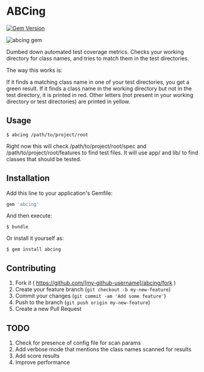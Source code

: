 # ABCing

[![Gem Version](https://badge.fury.io/rb/abcing.svg)](http://badge.fury.io/rb/abcing)

 ![abcing gem](https://s3-eu-west-1.amazonaws.com/abcing/coverage.png)

Dumbed down automated test coverage metrics.
Checks your working directory for class names, and tries to match them in the test directories.

The way this works is:

If it finds a matching class name in one of your test directories, you get a green result.
If it finds a class name in the working directory but not in the test directory, it is printed in red.
Other letters (not present in your working directory or test directories) are printed in yellow.

## Usage

    $ abcing /path/to/project/root

Right now this will check /path/to/project/root/spec and /path/to/project/root/features to find test files.
It will use app/ and lib/ to find classes that should be tested.

## Installation

Add this line to your application's Gemfile:

```ruby
gem 'abcing'
```

And then execute:

    $ bundle

Or install it yourself as:

    $ gem install abcing


## Contributing

1. Fork it ( https://github.com/[my-github-username]/abcing/fork )
2. Create your feature branch (`git checkout -b my-new-feature`)
3. Commit your changes (`git commit -am 'Add some feature'`)
4. Push to the branch (`git push origin my-new-feature`)
5. Create a new Pull Request

## TODO

1. Check for presence of config file for scan params
2. Add verbose mode that mentions the class names scanned for results
3. Add score results
4. Improve performance
